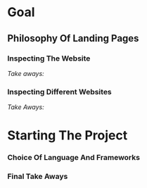 # Goal


## Philosophy Of Landing Pages

### Inspecting The Website

*Take aways:*

### Inspecting Different Websites


*Take Aways:*

  

# Starting The Project

### Choice Of Language And Frameworks

### Final Take Aways
